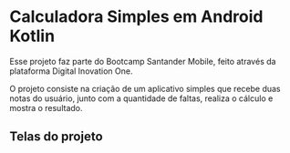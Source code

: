 # Calculadora Simples em Android Kotlin
<p> Esse projeto faz parte do Bootcamp Santander Mobile, feito através da plataforma Digital Inovation One. </p>
<p> O projeto consiste na criação de um aplicativo simples que recebe duas notas do usuário, junto com a quantidade
de faltas, realiza o cálculo e mostra o resultado. </p>
<h2> Telas do projeto </h2>


